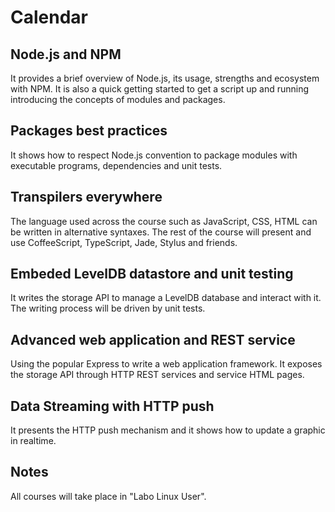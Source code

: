 
# Calendar

## Node.js and NPM

It provides a brief overview of Node.js, its usage, strengths and ecosystem with NPM.
It is also a quick getting started to get a script up and running introducing the
concepts of modules and packages.

## Packages best practices

It shows how to respect Node.js convention to package modules with executable
programs, dependencies and unit tests.

## Transpilers everywhere

The language used across the course such as JavaScript, CSS, HTML can be written
in alternative syntaxes. The rest of the course will present and use CoffeeScript,
TypeScript, Jade, Stylus and friends.

## Embeded LevelDB datastore and unit testing

It writes the storage API to manage a LevelDB database and interact with it.
The writing process will be driven by unit tests.

## Advanced web application and REST service

Using the popular Express to write a web application framework. It exposes the
storage API through HTTP REST services and service HTML pages.

## Data Streaming with HTTP push

It presents the HTTP push mechanism and it shows how to update a graphic in realtime.

## Notes

All courses will take place in "Labo Linux User".

